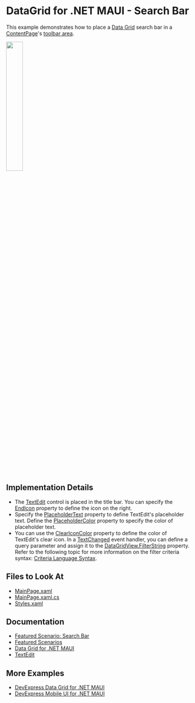 <!-- default badges list -->
<!-- default badges end -->
# DataGrid for .NET MAUI - Search Bar

This example demonstrates how to place a [Data Grid](https://docs.devexpress.com/MAUI/403255/data-grid/data-grid) search bar in a [ContentPage](https://learn.microsoft.com/en-us/dotnet/maui/user-interface/pages/contentpage)'s [toolbar area](https://learn.microsoft.com/en-us/dotnet/api/microsoft.maui.controls.toolbaritem).

<img width="30%" src="https://user-images.githubusercontent.com/12169834/230120654-1b2536ff-757a-499b-873b-5eb5d13b47ad.png"/>

## Implementation Details

* The [TextEdit](https://docs.devexpress.com/MAUI/DevExpress.Maui.Editors.TextEdit) control is placed in the title bar. You can specify the [EndIcon](https://docs.devexpress.com/MAUI/DevExpress.Maui.Editors.EditBase.EndIcon) property to define the icon on the right. 
* Specify the [PlaceholderText](https://docs.devexpress.com/MAUI/DevExpress.Maui.Editors.EditBase.PlaceholderText) property to define TextEdit's placeholder text. Define the [PlaceholderColor](https://docs.devexpress.com/MAUI/DevExpress.Maui.Editors.EditBase.PlaceholderColor) property to specify the color of placeholder text.
* You can use the [ClearIconColor](https://docs.devexpress.com/MAUI/DevExpress.Maui.Editors.EditBase.ClearIconColor) property to define the color of TextEdit's clear icon.
In a [TextChanged](https://docs.devexpress.com/MAUI/DevExpress.Maui.Editors.TextEditBase.TextChanged) event handler, you can define a query parameter and assign it to the [DataGridView.FilterString](https://docs.devexpress.com/MAUI/DevExpress.Maui.DataGrid.DataGridView.FilterString) property. Refer to the following topic for more information on the filter criteria syntax: [Criteria Language Syntax](https://docs.devexpress.com/CoreLibraries/4928/devexpress-data-library/criteria-language-syntax).


## Files to Look At

* [MainPage.xaml](CS/MainPage.xaml)
* [MainPage.xaml.cs](CS/MainPage.xaml.cs)
* [Styles.xaml](CS/Resources/Styles/Styles.xaml)

## Documentation

* [Featured Scenario: Search Bar](https://docs.devexpress.com/MAUI/404301)
* [Featured Scenarios](https://docs.devexpress.com/MAUI/404291)
* [Data Grid for .NET MAUI](https://docs.devexpress.com/MAUI/403255/data-grid/data-grid)
* [TextEdit](https://docs.devexpress.com/MAUI/DevExpress.Maui.Editors.TextEdit)

## More Examples

* [DevExpress Data Grid for .NET MAUI](https://github.com/DevExpress-Examples/maui-data-grid/)
* [DevExpress Mobile UI for .NET MAUI](https://github.com/DevExpress-Examples/maui-demo-app/)
